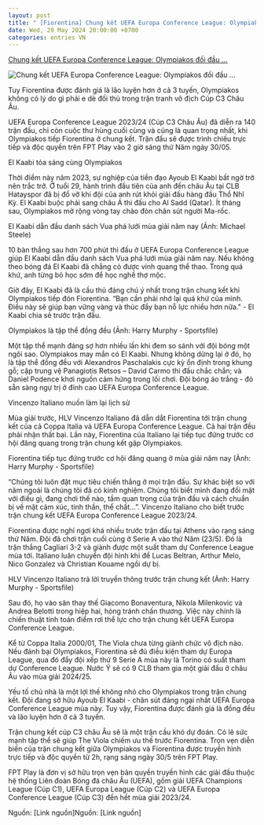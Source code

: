 ```yaml
---
layout: post
title: " [Fiorentina] Chung kết UEFA Europa Conference League: Olympiakos đối đầu ..."
date: Wed, 29 May 2024 20:00:00 +0700
categories: entries VN
---
```

[Chung kết UEFA Europa Conference League: Olympiakos đối đầu ...](https://www.24h.com.vn/the-thao/chung-ket-uefa-europa-conference-league-olympiakos-doi-dau-fiorentina-c101a1571908.html)

![Chung kết UEFA Europa Conference League: Olympiakos đối đầu ...](https://cdn.24h.com.vn/upload/2-2024/images/2024-05-29/1716954592-409-thumbnail-width740height495_anh_cat_3_2-auto-crop.jpg)

Tuy Fiorentina được đánh giá là lão luyện hơn ở cả 3 tuyến, Olympiakos không có lý do gì phải e dè đối thủ trong trận tranh vô địch Cúp C3 Châu Âu.

UEFA Europa Conference League 2023/24 (Cúp C3 Châu Âu) đã diễn ra 140 trận đấu, chỉ còn cuộc thư hùng cuối cùng và cũng là quan trọng nhất, khi Olympiakos tiếp Fiorentina ở chung kết. Trận đấu sẽ được trình chiếu trực tiếp và độc quyền trên FPT Play vào 2 giờ sáng thứ Năm ngày 30/05.

El Kaabi tỏa sáng cùng Olympiakos

Thời điểm này năm 2023, sự nghiệp của tiền đạo Ayoub El Kaabi bất ngờ trở nên trắc trở. Ở tuổi 29, hành trình đầu tiên của anh đến châu Âu tại CLB Hatayspor đã bị đổ vỡ khi đội của anh rút khỏi giải đấu hàng đầu Thổ Nhĩ Kỳ. El Kaabi buộc phải sang châu Á thi đấu cho Al Sadd (Qatar). Ít tháng sau, Olympiakos mở rộng vòng tay chào đòn chân sút người Ma-rốc.

El Kaabi dẫn đầu danh sách Vua phá lưới mùa giải năm nay (Ảnh: Michael Steele)

10 bàn thắng sau hơn 700 phút thi đấu ở UEFA Europa Conference League giúp El Kaabi dẫn đầu danh sách Vua phá lưới mùa giải năm nay. Nếu không theo bóng đá El Kaabi đã chẳng có được vinh quang thể thao. Trong quá khứ, anh từng bỏ học sớm để học nghề thợ mộc.

Giờ đây, El Kaabi đã là cầu thủ đáng chú ý nhất trong trận chung kết khi Olympiakos tiếp đón Fiorentina. “Bạn cần phải nhớ lại quá khứ của mình. Điều này sẽ giúp bạn vững vàng và thúc đẩy bạn nỗ lực nhiều hơn nữa." - El Kaabi chia sẻ trước trận đấu.

Olympiakos là tập thể đồng đều (Ảnh: Harry Murphy - Sportsfile)

Một tập thể mạnh đáng sợ hơn nhiều lần khi đem so sánh với đội bóng một ngôi sao. Olympiakos may mắn có El Kaabi. Nhưng không dừng lại ở đó, họ là tập thể đồng đều với Alexandros Paschalakis cực kỳ ổn định trong khung gỗ; cặp trung vệ Panagiotis Retsos – David Carmo thi đấu chắc chắn; và Daniel Podence khơi nguồn cảm hứng trong lối chơi. Đội bóng áo trắng - đỏ sẵn sàng ngự trị ở đỉnh cao UEFA Europa Conference League.

Vincenzo Italiano muốn làm lại lịch sử

Mùa giải trước, HLV Vincenzo Italiano đã dẫn dắt Fiorentina tới trận chung kết của cả Coppa Italia và UEFA Europa Conference League. Cả hai trận đều phải nhận thất bại. Lần này, Fiorentina của Italiano lại tiếp tục đứng trước cơ hội đăng quang trong trận chung kết gặp Olympiakos.

Fiorentina tiếp tục đứng trước cơ hội đăng quang ở mùa giải năm nay (Ảnh: Harry Murphy - Sportsfile)

“Chúng tôi luôn đặt mục tiêu chiến thắng ở mọi trận đấu. Sự khác biệt so với năm ngoái là chúng tôi đã có kinh nghiệm. Chúng tôi biết mình đang đối mặt với điều gì, đang chơi thế nào, tầm quan trọng của trận đấu và cách chuẩn bị về mặt cảm xúc, tinh thần, thể chất…”. Vincenzo Italiano cho biết trước trận chung kết UEFA Europa Conference League 2023/24.

Fiorentina được nghỉ ngơi khá nhiều trước trận đấu tại Athens vào rạng sáng thứ Năm. Đội đã chơi trận cuối cùng ở Serie A vào thứ Năm (23/5). Đó là trận thắng Cagliari 3-2 và giành được một suất tham dự Conference League mùa tới. Italiano luân chuyển đội hình khi để Lucas Beltran, Arthur Melo, Nico Gonzalez và Christian Kouame ngồi dự bị.

HLV Vincenzo Italiano trả lời truyền thông trước trận chung kết (Ảnh: Harry Murphy - Sportsfile)

Sau đó, họ vào sân thay thế Giacomo Bonaventura, Nikola Milenkovic và Andrea Belotti trong hiệp hai, hòng tránh chấn thương. Việc này chính là chiến thuật tính toán điểm rơi thể lực cho trận chung kết UEFA Europa Conference League.

Kể từ Coppa Italia 2000/01, The Viola chưa từng giành chức vô địch nào. Nếu đánh bại Olympiakos, Fiorentina sẽ đủ điều kiện tham dự Europa League, qua đó đẩy đội xếp thứ 9 Serie A mùa này là Torino có suất tham dự Conference League. Nước Ý sẽ có 9 CLB tham gia một giải đấu ở châu Âu vào mùa giải 2024/25.

Yếu tố chủ nhà là một lợi thế không nhỏ cho Olympiakos trong trận chung kết. Đội đang sở hữu Ayoub El Kaabi - chân sút đáng ngại nhất UEFA Europa Conference League mùa này. Tuy vậy, Fiorentina được đánh giá là đồng đều và lão luyện hơn ở cả 3 tuyến.

Trận chung kết cúp C3 châu Âu sẽ là một trận cầu khó dự đoán. Có lẽ sức mạnh tập thể sẽ giúp The Viola chiếm ưu thế trước Fiorentina. Trọn vẹn diễn biến của trận chung kết giữa Olympiakos và Fiorentina được truyền hình trực tiếp và độc quyền từ 2h, rạng sáng ngày 30/5 trên FPT Play.

FPT Play là đơn vị sở hữu trọn vẹn bản quyền truyền hình các giải đấu thuộc hệ thống Liên đoàn Bóng đá châu Âu (UEFA), gồm giải UEFA Champions League (Cúp C1), UEFA Europa League (Cúp C2) và UEFA Europa Conference League (Cúp C3) đến hết mùa giải 2023/24.

Nguồn: [Link nguồn]Nguồn: [Link nguồn]

